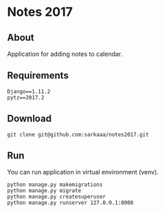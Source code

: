 # Notes 2017
## About
Application for adding notes to calendar.

## Requirements
```
Django==1.11.2
pytz==2017.2
```


## Download
```
git clone git@github.com:sarkaaa/notes2017.git
```

## Run
You can run application in virtual environment (venv).
```
python manage.py makemigrations
python manage.py migrate
python manage.py createsuperuser
python manage.py runserver 127.0.0.1:8000
```
